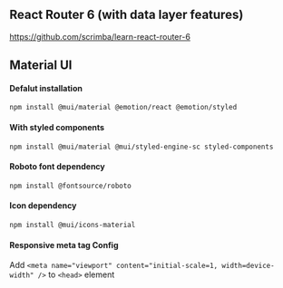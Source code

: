 ## React Router 6 (with data layer features)
https://github.com/scrimba/learn-react-router-6

## Material UI
#### Defalut installation
`npm install @mui/material @emotion/react @emotion/styled`

#### With styled components
`npm install @mui/material @mui/styled-engine-sc styled-components`

#### Roboto font dependency
`npm install @fontsource/roboto`

#### Icon dependency
`npm install @mui/icons-material`

#### Responsive meta tag Config
Add `<meta name="viewport" content="initial-scale=1, width=device-width" />` to `<head>` element
